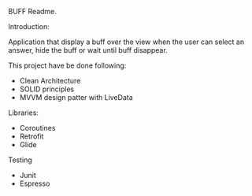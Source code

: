 
BUFF Readme.

Introduction:

Application that display a buff over the view when the user can select an answer, hide the buff or wait until buff disappear.

This project have be done following:
- Clean Architecture
- SOLID principles
- MVVM design patter with LiveData

Libraries:
- Coroutines
- Retrofit
- Glide

Testing
- Junit
- Espresso
